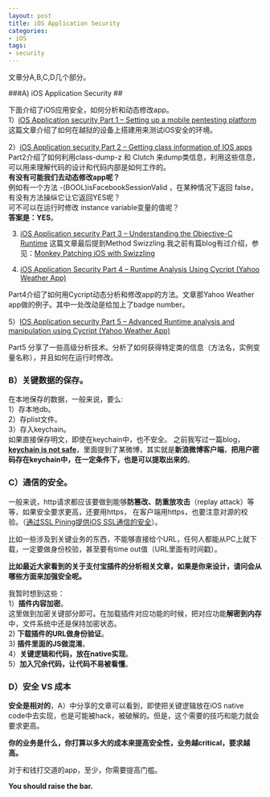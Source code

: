 ```yaml
---
layout: post  
title: iOS Application Security
categories:  
- iOS  
tags:    
- security    
---   
```

 
 
文章分A,B,C,D几个部分。

###A) iOS Application Security ##

下面介绍了iOS应用安全，如何分析和动态修改app。    
1）[iOS Application security Part 1 – Setting up a mobile pentesting platform](http://resources.infosecinstitute.com/ios-application-security-part-1-setting-up-a-mobile-pentesting-platform/) 
这篇文章介绍了如何在越狱的设备上搭建用来测试iOS安全的环境。

2）[iOS Application security Part 2 – Getting class information of IOS apps](http://resources.infosecinstitute.com/ios-application-security-part-2-getting-class-information-of-ios-apps/) 
Part2介绍了如何利用class-dump-z 和 Clutch 来dump类信息，利用这些信息，可以用来理解代码的设计和代码内部是如何工作的。  
**有没有可能我们去动态修改app呢？**  
例如有一个方法 -(BOOL)isFacebookSessionValid ，在某种情况下返回 false，有没有方法操纵它让它返回YES呢？  
可不可以在运行时修改 instance variable变量的值呢？  
**答案是：YES**。  

3) [iOS Application security Part 3 – Understanding the Objective-C Runtime](http://resources.infosecinstitute.com/ios-application-security-part-3-understanding-the-objective-c-runtime/) 
这篇文章最后提到Method Swizzling.我之前有篇blog有过介绍，参见：[Monkey Patching iOS with Swizzling](http://wufawei.com/2013/06/Monkey-Patching-iOS-with-Swizzling/)

4) [iOS Application Security Part 4 – Runtime Analysis Using Cycript (Yahoo Weather App)](http://resources.infosecinstitute.com/ios-application-security-part-4-runtime-analysis-using-cycript-yahoo-weather-app/)

Part4介绍了如何用Cycript动态分析和修改app的方法。文章那Yahoo Weather app做的例子。其中一处改动是给加上了badge number。




5）[IOS Application security Part 5 – Advanced Runtime analysis and manipulation using Cycript (Yahoo Weather App)](http://resources.infosecinstitute.com/ios-application-security-part-5-advanced-runtime-analysis-and-manipulation-using-cycript-yahoo-weather-app/)

Part5 分享了一些高级分析技术。分析了如何获得特定类的信息（方法名，实例变量名称），并且如何在运行时修改。



### B）关键数据的保存。 ##
在本地保存的数据，一般来说，要么:  
1）存本地db。      
2）存plist文件。  
3）存入keychain。  
如果直接保存明文，即使在keychain中，也不安全。
之前我写过一篇blog，[**keychain is not safe**](http://wufawei.com/2013/06/Keychain-is-not-safe/)，里面提到了某微博，其实就是**新浪微博客户端**，**把用户密码存在keychain中，在一定条件下，也是可以提取出来的**。


### C）通信的安全。  
一般来说，http请求都应该要做到能够**防篡改、防重放攻击**（replay attack）等等，如果安全要求更高，还要用https，
在客户端用https，也要注意对源的校验。（[通过SSL Pining提供iOS SSL通信的安全](http://wufawei.com/2013/05/SSL-Pining/)）。

比如一些涉及到关键业务的东西，不能够直接给个URL，任何人都能从PC上就下载，一定要做身份校验，甚至要有time out值（URL里面有时间戳）。  

**比如最近大家看到的关于支付宝插件的分析相关文章，如果是你来设计，请问会从哪些方面来加强安全呢。**

我暂时想到这些：  
 1）**插件内容加密**。  
   这里做到加密关键部分即可。在加载插件对应功能的时候，把对应功能**解密到内存**中，文件系统中还是保持加密状态。  
 2) **下载插件的URL做身份验证**。  
 3)   **插件里面的JS做混淆**。  
 4）**关键逻辑和代码，放在native实现**。  
 5）**加入冗余代码，让代码不易被看懂**。  

### D）安全 VS 成本 ##

**安全是相对的**，A）中分享的文章可以看到，即使把关键逻辑放在iOS native code中去实现，也是可能被hack，被破解的。但是，这个需要的技巧和能力就会要求更高。

**你的业务是什么，你打算以多大的成本来提高安全性，业务越critical，要求越高。**

对于和钱打交道的app，至少，你需要提高门槛。

**You should raise the bar.**
